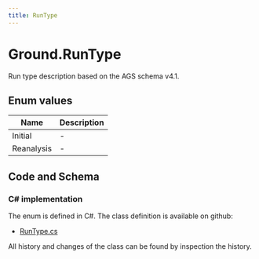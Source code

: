```yaml
---
title: RunType
---
```


# Ground.RunType

Run type description based on the AGS schema v4.1.

## Enum values

| Name            | Description                                                    |
|-----------------|----------------------------------------------------------------|
| Initial |  -  |
| Reanalysis |  -  |


## Code and Schema

### C# implementation

The enum is defined in C#. The class definition is available on github:

- [RunType.cs](https://github.com/BHoM/BHoM/blob/develop/Ground_oM/eNums/RunType.cs)

All history and changes of the class can be found by inspection the history.
